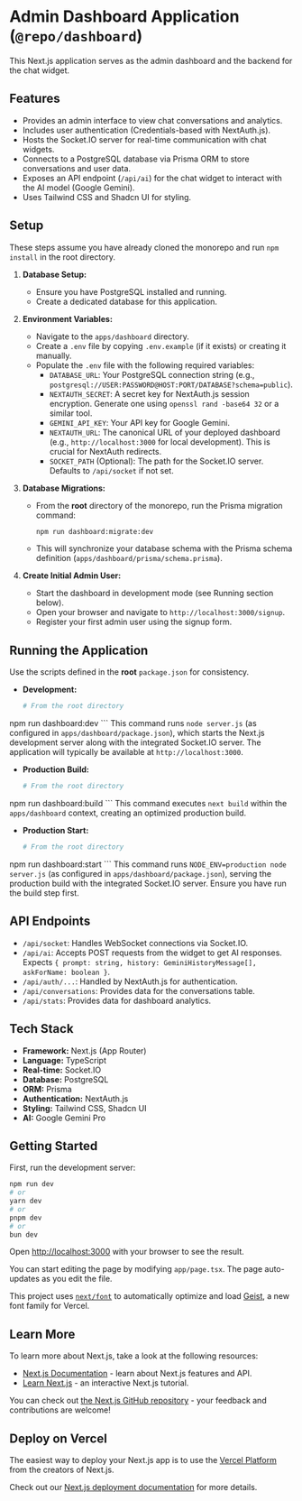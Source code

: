 # Admin Dashboard Application (`@repo/dashboard`)

This Next.js application serves as the admin dashboard and the backend for the chat widget.

## Features

- Provides an admin interface to view chat conversations and analytics.
- Includes user authentication (Credentials-based with NextAuth.js).
- Hosts the Socket.IO server for real-time communication with chat widgets.
- Connects to a PostgreSQL database via Prisma ORM to store conversations and user data.
- Exposes an API endpoint (`/api/ai`) for the chat widget to interact with the AI model (Google Gemini).
- Uses Tailwind CSS and Shadcn UI for styling.

## Setup

These steps assume you have already cloned the monorepo and run `npm install` in the root directory.

1.  **Database Setup:**
    - Ensure you have PostgreSQL installed and running.
    - Create a dedicated database for this application.

2.  **Environment Variables:**
    - Navigate to the `apps/dashboard` directory.
    - Create a `.env` file by copying `.env.example` (if it exists) or creating it manually.
    - Populate the `.env` file with the following required variables:
        - `DATABASE_URL`: Your PostgreSQL connection string (e.g., `postgresql://USER:PASSWORD@HOST:PORT/DATABASE?schema=public`).
        - `NEXTAUTH_SECRET`: A secret key for NextAuth.js session encryption. Generate one using `openssl rand -base64 32` or a similar tool.
        - `GEMINI_API_KEY`: Your API key for Google Gemini.
        - `NEXTAUTH_URL`: The canonical URL of your deployed dashboard (e.g., `http://localhost:3000` for local development). This is crucial for NextAuth redirects.
        - `SOCKET_PATH` (Optional): The path for the Socket.IO server. Defaults to `/api/socket` if not set.

3.  **Database Migrations:**
    - From the **root** directory of the monorepo, run the Prisma migration command:
      ```bash
      npm run dashboard:migrate:dev
      ```
    - This will synchronize your database schema with the Prisma schema definition (`apps/dashboard/prisma/schema.prisma`).

4.  **Create Initial Admin User:**
    - Start the dashboard in development mode (see Running section below).
    - Open your browser and navigate to `http://localhost:3000/signup`.
    - Register your first admin user using the signup form.

## Running the Application

Use the scripts defined in the **root** `package.json` for consistency.

-   **Development:**
    ```bash
    # From the root directory
npm run dashboard:dev
    ```
    This command runs `node server.js` (as configured in `apps/dashboard/package.json`), which starts the Next.js development server along with the integrated Socket.IO server. The application will typically be available at `http://localhost:3000`.

-   **Production Build:**
    ```bash
    # From the root directory
npm run dashboard:build
    ```
    This command executes `next build` within the `apps/dashboard` context, creating an optimized production build.

-   **Production Start:**
    ```bash
    # From the root directory
npm run dashboard:start
    ```
    This command runs `NODE_ENV=production node server.js` (as configured in `apps/dashboard/package.json`), serving the production build with the integrated Socket.IO server. Ensure you have run the build step first.

## API Endpoints

-   `/api/socket`: Handles WebSocket connections via Socket.IO.
-   `/api/ai`: Accepts POST requests from the widget to get AI responses. Expects `{ prompt: string, history: GeminiHistoryMessage[], askForName: boolean }`.
-   `/api/auth/...`: Handled by NextAuth.js for authentication.
-   `/api/conversations`: Provides data for the conversations table.
-   `/api/stats`: Provides data for dashboard analytics.

## Tech Stack

- **Framework:** Next.js (App Router)
- **Language:** TypeScript
- **Real-time:** Socket.IO
- **Database:** PostgreSQL
- **ORM:** Prisma
- **Authentication:** NextAuth.js
- **Styling:** Tailwind CSS, Shadcn UI
- **AI:** Google Gemini Pro

## Getting Started

First, run the development server:

```bash
npm run dev
# or
yarn dev
# or
pnpm dev
# or
bun dev
```

Open [http://localhost:3000](http://localhost:3000) with your browser to see the result.

You can start editing the page by modifying `app/page.tsx`. The page auto-updates as you edit the file.

This project uses [`next/font`](https://nextjs.org/docs/app/building-your-application/optimizing/fonts) to automatically optimize and load [Geist](https://vercel.com/font), a new font family for Vercel.

## Learn More

To learn more about Next.js, take a look at the following resources:

- [Next.js Documentation](https://nextjs.org/docs) - learn about Next.js features and API.
- [Learn Next.js](https://nextjs.org/learn) - an interactive Next.js tutorial.

You can check out [the Next.js GitHub repository](https://github.com/vercel/next.js) - your feedback and contributions are welcome!

## Deploy on Vercel

The easiest way to deploy your Next.js app is to use the [Vercel Platform](https://vercel.com/new?utm_medium=default-template&filter=next.js&utm_source=create-next-app&utm_campaign=create-next-app-readme) from the creators of Next.js.

Check out our [Next.js deployment documentation](https://nextjs.org/docs/app/building-your-application/deploying) for more details.
